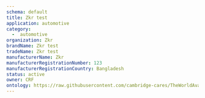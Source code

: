```yaml
---
schema: default
title: Zkr test
application: automotive
category:
  -  automotive
organization: Zkr
brandName: Zkr test
tradeName: Zkr test
manufacturerName: Zkr
manufacturerRegistrationNumber: 123
manufacturerRegistrationCountry: Bangladesh
status: active
owner: CRF
ontology: https://raw.githubusercontent.com/cambridge-cares/TheWorldAvatar/dev-composite-materials-ontology/JPS_Ontology/ontology/ontomatpassport/ontomatpassport.owl
---
```

